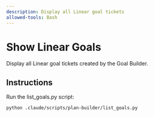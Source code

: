 ```yaml
---
description: Display all Linear goal tickets
allowed-tools: Bash
---
```


# Show Linear Goals

Display all Linear goal tickets created by the Goal Builder.

## Instructions

Run the list_goals.py script:

```bash
python .claude/scripts/plan-builder/list_goals.py
```
